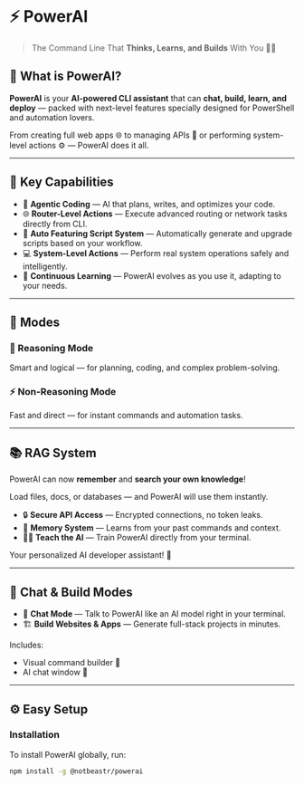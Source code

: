 # ⚡ PowerAI

> The Command Line That **Thinks, Learns, and Builds** With You 🤖💡



## 🚀 What is PowerAI?

**PowerAI** is your **AI-powered CLI assistant** that can **chat, build, learn, and deploy** — packed with next-level features specially designed for PowerShell and automation lovers.

From creating full web apps 🌐 to managing APIs 🔐 or performing system-level actions ⚙️ — PowerAI does it all.

---

## 🧩 Key Capabilities

- 🧠 **Agentic Coding** — AI that plans, writes, and optimizes your code.
- 🌐 **Router-Level Actions** — Execute advanced routing or network tasks directly from CLI.
- 🤖 **Auto Featuring Script System** — Automatically generate and upgrade scripts based on your workflow.
- 💻 **System-Level Actions** — Perform real system operations safely and intelligently.
- 🔄 **Continuous Learning** — PowerAI evolves as you use it, adapting to your needs.

---

## 🧠 Modes

### 💭 Reasoning Mode  
Smart and logical — for planning, coding, and complex problem-solving.

### ⚡ Non-Reasoning Mode  
Fast and direct — for instant commands and automation tasks.

---

## 📚 RAG System

PowerAI can now **remember** and **search your own knowledge**!

Load files, docs, or databases — and PowerAI will use them instantly.

- 🔒 **Secure API Access** — Encrypted connections, no token leaks.  
- 🧠 **Memory System** — Learns from your past commands and context.  
- 🧑‍🏫 **Teach the AI** — Train PowerAI directly from your terminal.  

Your personalized AI developer assistant! 🚀

---

## 💬 Chat & Build Modes

- 💬 **Chat Mode** — Talk to PowerAI like an AI model right in your terminal.  
- 🏗️ **Build Websites & Apps** — Generate full-stack projects in minutes.  

Includes:
- Visual command builder 🎨  
- AI chat window 💬  

---

## ⚙️ Easy Setup

### Installation

To install PowerAI globally, run:

```bash
npm install -g @notbeastr/powerai
